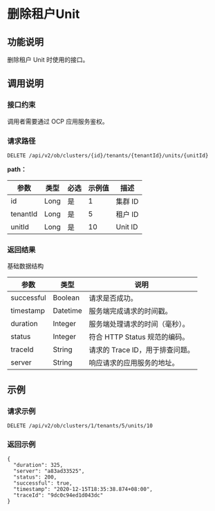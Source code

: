 删除租户Unit 
=============================



功能说明 
-------------------------

删除租户 Unit 时使用的接口。

调用说明 
-------------------------

### 接口约束 

调用者需要通过 OCP 应用服务鉴权。

### 请求路径 

`DELETE /api/v2/ob/clusters/{id}/tenants/{tenantId}/units/{unitId}`

**path：** 


|    参数    |  类型  | 必选 | 示例值 |   描述    |
|----------|------|----|-----|---------|
| id       | Long | 是  | 1   | 集群 ID   |
| tenantId | Long | 是  | 5   | 租户 ID   |
| unitId   | Long | 是  | 10  | Unit ID |



### 返回结果 

基础数据结构


|     参数     |    类型    |          说明           |
|------------|----------|-----------------------|
| successful | Boolean  | 请求是否成功。               |
| timestamp  | Datetime | 服务端完成请求的时间戳。          |
| duration   | Integer  | 服务端处理请求的时间（毫秒）。       |
| status     | Integer  | 符合 HTTP Status 规范的编码。 |
| traceId    | String   | 请求的 Trace ID，用于排查问题。  |
| server     | String   | 响应请求的应用服务的地址。         |



示例 
-----------------------

### 请求示例 

`DELETE /api/v2/ob/clusters/1/tenants/5/units/10`

### 返回示例 

```unknow
{
  "duration": 325,
  "server": "a83ad33525",
  "status": 200,
  "successful": true,
  "timestamp": "2020-12-15T18:35:38.874+08:00",
  "traceId": "9dc0c94ed1d043dc"
} 
```


